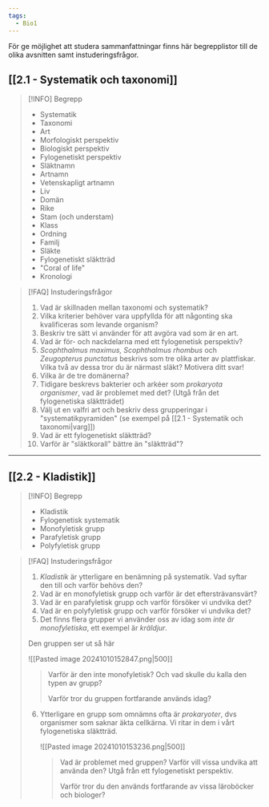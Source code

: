 ```yaml
---
tags:
  - Bio1
---
```

För ge möjlighet att studera sammanfattningar finns här begrepplistor till de olika avsnitten samt instuderingsfrågor.

## [[2.1 - Systematik och taxonomi]]

>[!INFO] Begrepp
>- Systematik
>- Taxonomi
>- Art
>- Morfologiskt perspektiv
>- Biologiskt perspektiv
>- Fylogenetiskt perspektiv
>- Släktnamn
>- Artnamn
>- Vetenskapligt artnamn
>- Liv
>- Domän
>- Rike
>- Stam (och understam)
>- Klass
>- Ordning
>- Familj
>- Släkte
>- Fylogenetiskt släktträd
>- "Coral of life"
>- Kronologi

>[!FAQ] Instuderingsfrågor
>1. Vad är skillnaden mellan taxonomi och systematik?
>2. Vilka kriterier behöver vara uppfyllda för att någonting ska kvalificeras som levande organism?
>3. Beskriv tre sätt vi använder för att avgöra vad som är en art.
>4. Vad är för- och nackdelarna med ett fylogenetisk perspektiv?
>5. *Scophthalmus maximus, Scophthalmus rhombus* och *Zeugopterus punctatus* beskrivs som tre olika arter av plattfiskar. Vilka två av dessa tror du är närmast släkt? Motivera ditt svar!
>6. Vilka är de tre domänerna?
>7. Tidigare beskrevs bakterier och arkéer som *prokaryota organismer*, vad är problemet med det? (Utgå från det fylogenetiska släktträdet)
>8. Välj ut en valfri art och beskriv dess grupperingar i "systematikpyramiden" (se exempel på [[2.1 - Systematik och taxonomi|varg]])
>9. Vad är ett fylogenetiskt släktträd?
>10. Varför är "släktkorall" bättre än "släktträd"?


---

## [[2.2 - Kladistik]]


>[!INFO] Begrepp
>- Kladistik
>- Fylogenetisk systematik
>- Monofyletisk grupp
>- Parafyletisk grupp
>- Polyfyletisk grupp


>[!FAQ] Instuderingsfrågor
>1. *Kladistik* är ytterligare en benämning på systematik. Vad syftar den till och varför behövs den?
>2. Vad är en monofyletisk grupp och varför är det eftersträvansvärt?
>3. Vad är en parafyletisk grupp och varför försöker vi undvika det?
>4. Vad är en polyfyletisk grupp och varför försöker vi undvika det?
>5. Det finns flera grupper vi använder oss av idag som *inte är monofyletiska*, ett exempel är *kräldjur*.
>   
>   Den gruppen ser ut så här
>   
>   ![[Pasted image 20241010152847.png|500]]
>   
>   > Varför är den inte monofyletisk? Och vad skulle du kalla den typen av grupp?
>   > 
>   > Varför tror du gruppen fortfarande används idag?
>   
> 6. Ytterligare en grupp som omnämns ofta är  *prokaryoter*, dvs organismer som saknar äkta cellkärna. Vi ritar in dem i vårt fylogenetiska släktträd.
>    
>    ![[Pasted image 20241010153236.png|500]]
>    
>    > Vad är problemet med gruppen? Varför vill vissa undvika att använda den? Utgå från ett fylogenetiskt perspektiv.
>    > 
>    > Varför tror du den används fortfarande av vissa läroböcker och biologer?
>    



